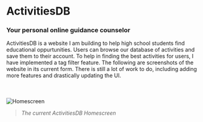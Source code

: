 # ActivitiesDB
### Your personal online guidance counselor

ActivitiesDB is a website I am building to help high school students find educational oppurtunities. Users can browse our database of activities and save them to their account. To help in finding the best activities for users, I have implemented a tag filter feature. The following are screenshots of the website in its current form. There is still a lot of work to do, including adding more features and drastically updating the UI.
<br />
<br />
<br />
<br />
![Homescreen](https://github.com/user-attachments/assets/4025878f-9778-4bc0-bbb1-1fc7cdead04c)
>_The current ActivitiesDB Homescreen_

